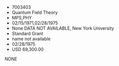 * 7003403
* Quantum Field Theory
* MPS,PHY
* 02/15/1971,02/28/1975
* None   DATA NOT AVAILABLE, New York University
* Standard Grant
*   name not available
* 02/28/1975
* USD 69,300.00

NONE